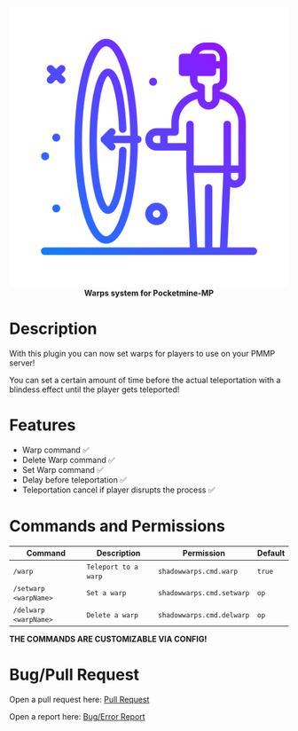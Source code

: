 <p align="center">
    <a href="https://github.com/Katsu-MC/ShadowWarps/tree/main"><img src="https://github.com/Katsu-MC/ShadowWarps/blob/main/icon.png"></img></a><br>
    <b>Warps system for Pocketmine-MP</b>

# Description

With this plugin you can now set warps for players to use on your PMMP server!

You can set a certain amount of time before the actual teleportation with a blindess effect until the player gets teleported! 

# Features

* Warp command ✅
* Delete Warp command ✅
* Set Warp command ✅
* Delay before teleportation ✅
* Teleportation cancel if player disrupts the process ✅

# Commands and Permissions

| Command                                   | Description                   | Permission                    | Default       |
|-------------------------------------------|-------------------------------|-------------------------------|---------------|
| ```/warp```                               | ```Teleport to a warp```      | ```shadowwarps.cmd.warp```    | ```true```    |
| ```/setwarp <warpName>```                 | ```Set a warp```              | ```shadowwarps.cmd.setwarp``` | ```op```      |
| ```/delwarp <warpName>```                 | ```Delete a warp```           | ```shadowwarps.cmd.delwarp``` | ```op```      |

**THE COMMANDS ARE CUSTOMIZABLE VIA CONFIG!**

# Bug/Pull Request

Open a pull request here: [Pull Request](https://github.com/Katsu-MC/ShadowWarps/pulls)

Open a report here: [Bug/Error Report](https://github.com/Katsu-MC/ShadowWarps/issues/new)
